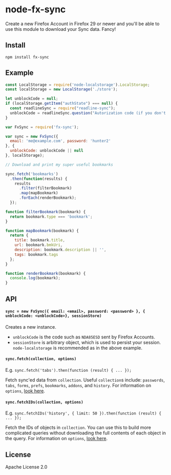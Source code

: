 # node-fx-sync

Create a new Firefox Account in Firefox 29 or newer and you'll be able to use this module to download your Sync data. Fancy!

## Install

    npm install fx-sync

## Example

```javascript
const LocalStorage = require('node-localstorage').LocalStorage;
const localStorage = new LocalStorage('./store');

let unblockCode = null;
if (localStorage.getItem("authState") === null) {
  const readlineSync = require("readline-sync");
  unblockCode = readlineSync.question("Autorization code (if you don't have, let's proceed): ");
}

var FxSync = require('fx-sync');

var sync = new FxSync({
  email: 'me@example.com', password: 'hunter2'
}, {
  unblockCode: unblockCode || null
}, localStorage);

// Download and print my super useful bookmarks

sync.fetch('bookmarks')
  .then(function(results) {
    results
      .filter(filterBookmark)
      .map(mapBookmark)
      .forEach(renderBookmark);
  });  

function filterBookmark(bookmark) {
  return bookmark.type === 'bookmark';
}

function mapBookmark(bookmark) {
  return {
    title: bookmark.title,
    url: bookmark.bmkUri,
    description: bookmark.description || '',
    tags: bookmark.tags
  };
}

function renderBookmark(bookmark) {
  console.log(bookmark);
}
```

## API

#### `sync = new FxSync({ email: <email>, password: <password> }, { unblockCode: <unblockCode>}, sessionStore)`

Creates a new instance.

- `unblockCode` is the code such as `NDA85ESD` sent by Firefox Accounts.
- `sessionStore` is arbitrary object, which is used to persist your session. `node-localstorage` is recommended as in the above example.

#### `sync.fetch(collection, options)`

E.g. `sync.fetch('tabs').then(function (result) { ... });`

Fetch sync'ed data from `collection`. Useful `collection`s include: `passwords`, `tabs`, `forms`, `prefs`, `bookmarks`, `addons`, and `history`. For information on `options`, [look here](https://docs.services.mozilla.com/storage/apis-1.5.html#individual-collection-interaction).

#### `sync.fetchIDs(collection, options)`

E.g. `sync.fetchIDs('history', { limit: 50 }).then(function (result) { ... });`

Fetch the IDs of objects in `collection`. You can use this to build more complicated queries without downloading the full contents of each object in the query. For information on `options`, [look here](https://docs.services.mozilla.com/storage/apis-1.5.html#individual-collection-interaction).


## License

Apache License 2.0
